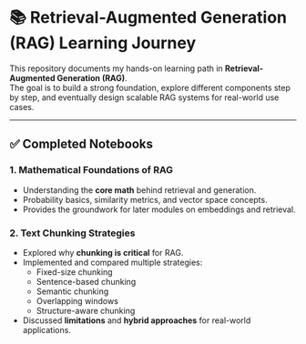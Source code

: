 # 📚 Retrieval-Augmented Generation (RAG) Learning Journey

This repository documents my hands-on learning path in **Retrieval-Augmented Generation (RAG)**.  
The goal is to build a strong foundation, explore different components step by step, and eventually design scalable RAG systems for real-world use cases.  

---

## ✅ Completed Notebooks

### 1. Mathematical Foundations of RAG
- Understanding the **core math** behind retrieval and generation.  
- Probability basics, similarity metrics, and vector space concepts.  
- Provides the groundwork for later modules on embeddings and retrieval.  

### 2. Text Chunking Strategies
- Explored why **chunking is critical** for RAG.  
- Implemented and compared multiple strategies:  
  - Fixed-size chunking  
  - Sentence-based chunking  
  - Semantic chunking  
  - Overlapping windows  
  - Structure-aware chunking  
- Discussed **limitations** and **hybrid approaches** for real-world applications.  
